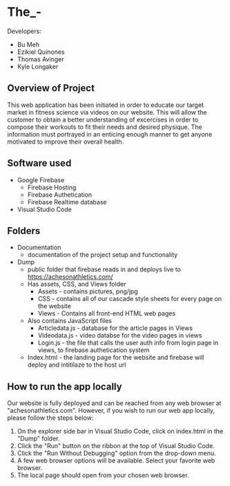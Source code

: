 # The_-
Developers: 
* Bu Meh
* Ezikiel Quinones
* Thomas Avinger
* Kyle Longaker 
## Overview of Project
This web application has been initiated in order to educate our target market in fitness science via videos on our website. This will allow the customer to obtain a better understanding of excercises in order to compose their workouts to fit their needs and desired physique. The information must portrayed in an enticing enough manner to get anyone motivated to improve their overall health. 

## Software used
* Google Firebase
    * Firebase Hosting
    * Firebase Authetication
    * Firebase Realtime database
* Visual Studio Code

## Folders
* Documentation
    * documentation of the project setup and functionality
* Dump
    * public folder that firebase reads in and deploys live to https://achesonathletics.com/
    * Has assets, CSS, and Views folder 
        * Assets - contains pictures, png/jpg
        * CSS - contains all of our cascade style sheets for every page on the website
        * Views - Contains all front-end HTML web pages 
    * Also contains JavaScript files
        * Articledata.js - database for the article pages in Views 
        * Videodata.js - video databse for the video pages in views 
        * Login.js - the file that calls the user auth info from login page in views, to firebase authetication system 
    * Index.html - the landing page for the website and firebase will deploy and intitilaze to the host url 

## How to run the app locally
Our website is fully deployed and can be reached from any web browser at "achesonathletics.com". However, if you wish to run our web app locally, please follow the steps below:
1) On the explorer side bar in Visual Studio Code, click on index.html in the "Dump" folder.
2) Click the "Run" button on the ribbon at the top of Visual Studio Code.
3) Click the "Run Without Debugging" option from the drop-down menu.
4) A few web browser options will be available. Select your favorite web browser.
5) The local page should open from your chosen web browser.


